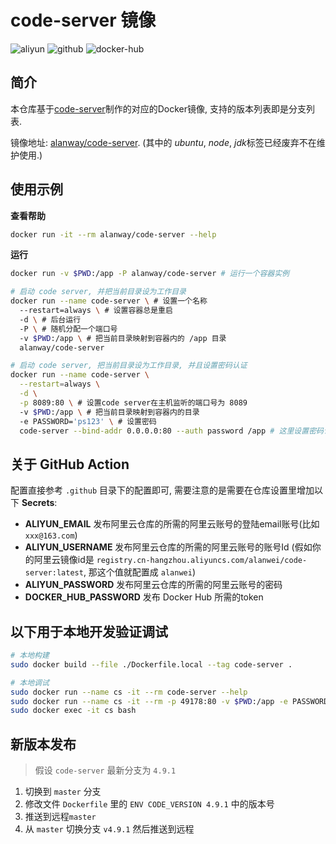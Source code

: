 # code-server 镜像

![aliyun](https://github.com/alanwei43/code-server/actions/workflows/aliyun.yml/badge.svg)
![github](https://github.com/alanwei43/code-server/actions/workflows/github.yml/badge.svg)
![docker-hub](https://github.com/alanwei43/code-server/actions/workflows/docker-hub.yml/badge.svg)

## 简介

本仓库基于[code-server](https://github.com/coder/code-server)制作的对应的Docker镜像, 支持的版本列表即是分支列表.

镜像地址: [alanway/code-server](https://hub.docker.com/r/alanway/code-server/tags). (其中的 *ubuntu*, *node*, *jdk*标签已经废弃不在维护使用.)


## 使用示例


**查看帮助**

```bash
docker run -it --rm alanway/code-server --help
```

**运行**

```bash
docker run -v $PWD:/app -P alanway/code-server # 运行一个容器实例

# 启动 code server, 并把当前目录设为工作目录
docker run --name code-server \ # 设置一个名称
  --restart=always \ # 设置容器总是重启
  -d \ # 后台运行
  -P \ # 随机分配一个端口号
  -v $PWD:/app \ # 把当前目录映射到容器内的 /app 目录
  alanway/code-server

# 启动 code server, 把当前目录设为工作目录, 并且设置密码认证
docker run --name code-server \
  --restart=always \
  -d \
  -p 8089:80 \ # 设置code server在主机监听的端口号为 8089
  -v $PWD:/app \ # 把当前目录映射到容器内的目录
  -e PASSWORD='ps123' \ # 设置密码
  code-server --bind-addr 0.0.0.0:80 --auth password /app # 这里设置密码认证, 以及 code server 打开的目录, 注意这里要监听 0.0.0.0:80, 如果仅监听(默认行为) 127.0.0.1:80, 物理机可能无法访问.
```

## 关于 GitHub Action

配置直接参考 `.github` 目录下的配置即可, 需要注意的是需要在仓库设置里增加以下 **Secrets**:

* **ALIYUN_EMAIL** 发布阿里云仓库的所需的阿里云账号的登陆email账号(比如 `xxx@163.com`)
* **ALIYUN_USERNAME** 发布阿里云仓库的所需的阿里云账号的账号Id (假如你的阿里云镜像id是 `registry.cn-hangzhou.aliyuncs.com/alanwei/code-server:latest`, 那这个值就配置成 `alanwei`)
* **ALIYUN_PASSWORD** 发布阿里云仓库的所需的阿里云账号的密码 
* **DOCKER_HUB_PASSWORD** 发布 Docker Hub 所需的token


## 以下用于本地开发验证调试

```bash
# 本地构建
sudo docker build --file ./Dockerfile.local --tag code-server .

# 本地调试
sudo docker run --name cs -it --rm code-server --help
sudo docker run --name cs -it --rm -p 49178:80 -v $PWD:/app -e PASSWORD='ps123' code-server --bind-addr 0.0.0.0:80 --auth password /app
sudo docker exec -it cs bash
```

## 新版本发布

> 假设 `code-server` 最新分支为 `4.9.1`

1. 切换到 `master` 分支
1. 修改文件 `Dockerfile` 里的 `ENV CODE_VERSION 4.9.1` 中的版本号
1. 推送到远程`master`
1. 从 `master` 切换分支 `v4.9.1` 然后推送到远程